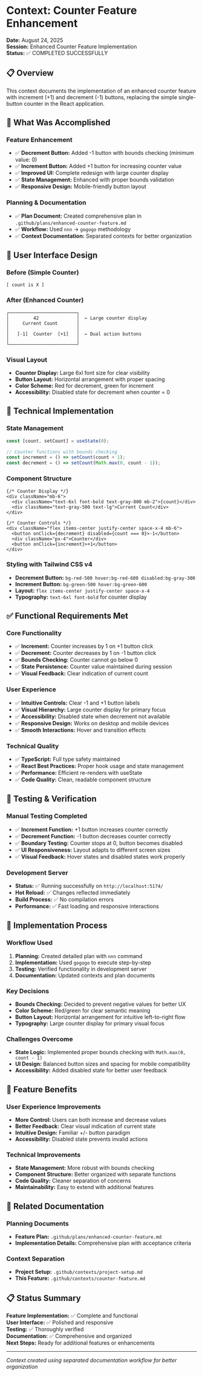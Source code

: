# Context: Counter Feature Enhancement

**Date:** August 24, 2025  
**Session:** Enhanced Counter Feature Implementation  
**Status:** ✅ COMPLETED SUCCESSFULLY

## 📋 Overview

This context documents the implementation of an enhanced counter feature with increment (+1) and decrement (-1) buttons, replacing the simple single-button counter in the React application.

## 🎯 What Was Accomplished

### Feature Enhancement
- ✅ **Decrement Button:** Added -1 button with bounds checking (minimum value: 0)
- ✅ **Increment Button:** Added +1 button for increasing counter value
- ✅ **Improved UI:** Complete redesign with large counter display
- ✅ **State Management:** Enhanced with proper bounds validation
- ✅ **Responsive Design:** Mobile-friendly button layout

### Planning & Documentation
- ✅ **Plan Document:** Created comprehensive plan in `.github/plans/enhanced-counter-feature.md`
- ✅ **Workflow:** Used `nnn` → `gogogo` methodology
- ✅ **Context Documentation:** Separated contexts for better organization

## 🎨 User Interface Design

### Before (Simple Counter)
```
[ count is X ]
```

### After (Enhanced Counter)
```
┌─────────────────────────┐
│         42              │  ← Large counter display
│     Current Count       │
│                         │
│   [-1]  Counter  [+1]   │  ← Dual action buttons
│                         │
└─────────────────────────┘
```

### Visual Layout
- **Counter Display:** Large 6xl font size for clear visibility
- **Button Layout:** Horizontal arrangement with proper spacing
- **Color Scheme:** Red for decrement, green for increment
- **Accessibility:** Disabled state for decrement when counter = 0

## 🔧 Technical Implementation

### State Management
```typescript
const [count, setCount] = useState(0);

// Counter functions with bounds checking
const increment = () => setCount(count + 1);
const decrement = () => setCount(Math.max(0, count - 1));
```

### Component Structure
```tsx
{/* Counter Display */}
<div className="mb-6">
  <div className="text-6xl font-bold text-gray-800 mb-2">{count}</div>
  <div className="text-gray-500 text-lg">Current Count</div>
</div>

{/* Counter Controls */}
<div className="flex items-center justify-center space-x-4 mb-6">
  <button onClick={decrement} disabled={count === 0}>-1</button>
  <div className="px-4">Counter</div>
  <button onClick={increment}>+1</button>
</div>
```

### Styling with Tailwind CSS v4
- **Decrement Button:** `bg-red-500 hover:bg-red-600 disabled:bg-gray-300`
- **Increment Button:** `bg-green-500 hover:bg-green-600`
- **Layout:** `flex items-center justify-center space-x-4`
- **Typography:** `text-6xl font-bold` for counter display

## ✅ Functional Requirements Met

### Core Functionality
- ✅ **Increment:** Counter increases by 1 on +1 button click
- ✅ **Decrement:** Counter decreases by 1 on -1 button click
- ✅ **Bounds Checking:** Counter cannot go below 0
- ✅ **State Persistence:** Counter value maintained during session
- ✅ **Visual Feedback:** Clear indication of current count

### User Experience
- ✅ **Intuitive Controls:** Clear -1 and +1 button labels
- ✅ **Visual Hierarchy:** Large counter display for primary focus
- ✅ **Accessibility:** Disabled state when decrement not available
- ✅ **Responsive Design:** Works on desktop and mobile devices
- ✅ **Smooth Interactions:** Hover and transition effects

### Technical Quality
- ✅ **TypeScript:** Full type safety maintained
- ✅ **React Best Practices:** Proper hook usage and state management
- ✅ **Performance:** Efficient re-renders with useState
- ✅ **Code Quality:** Clean, readable component structure

## 🧪 Testing & Verification

### Manual Testing Completed
- ✅ **Increment Function:** +1 button increases counter correctly
- ✅ **Decrement Function:** -1 button decreases counter correctly
- ✅ **Boundary Testing:** Counter stops at 0, button becomes disabled
- ✅ **UI Responsiveness:** Layout adapts to different screen sizes
- ✅ **Visual Feedback:** Hover states and disabled states work properly

### Development Server
- **Status:** ✅ Running successfully on `http://localhost:5174/`
- **Hot Reload:** ✅ Changes reflected immediately
- **Build Process:** ✅ No compilation errors
- **Performance:** ✅ Fast loading and responsive interactions

## 📝 Implementation Process

### Workflow Used
1. **Planning:** Created detailed plan with `nnn` command
2. **Implementation:** Used `gogogo` to execute step-by-step
3. **Testing:** Verified functionality in development server
4. **Documentation:** Updated contexts and plan documents

### Key Decisions
- **Bounds Checking:** Decided to prevent negative values for better UX
- **Color Scheme:** Red/green for clear semantic meaning
- **Button Layout:** Horizontal arrangement for intuitive left-to-right flow
- **Typography:** Large counter display for primary visual focus

### Challenges Overcome
- **State Logic:** Implemented proper bounds checking with `Math.max(0, count - 1)`
- **UI Design:** Balanced button sizes and spacing for mobile compatibility
- **Accessibility:** Added disabled state for better user feedback

## 🎯 Feature Benefits

### User Experience Improvements
- **More Control:** Users can both increase and decrease values
- **Better Feedback:** Clear visual indication of current state
- **Intuitive Design:** Familiar +/- button paradigm
- **Accessibility:** Disabled state prevents invalid actions

### Technical Improvements
- **State Management:** More robust with bounds checking
- **Component Structure:** Better organized with separate functions
- **Code Quality:** Cleaner separation of concerns
- **Maintainability:** Easy to extend with additional features

## 🔗 Related Documentation

### Planning Documents
- **Feature Plan:** `.github/plans/enhanced-counter-feature.md`
- **Implementation Details:** Comprehensive plan with acceptance criteria

### Context Separation
- **Project Setup:** `.github/contexts/project-setup.md`
- **This Feature:** `.github/contexts/counter-feature.md`

## 📋 Status Summary

**Feature Implementation:** ✅ Complete and functional  
**User Interface:** ✅ Polished and responsive  
**Testing:** ✅ Thoroughly verified  
**Documentation:** ✅ Comprehensive and organized  
**Next Steps:** Ready for additional features or enhancements

---
*Context created using separated documentation workflow for better organization*